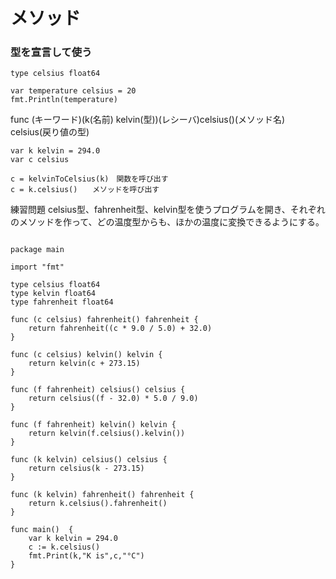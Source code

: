 # メソッド
### 型を宣言して使う
```
type celsius float64

var temperature celsius = 20
fmt.Println(temperature)

```   
func (キーワード)(k(名前) kelvin(型))(レシーバ)celsius()(メソッド名) celsius(戻り値の型)　　　

```
var k kelvin = 294.0
var c celsius 

c = kelvinToCelsius(k)　関数を呼び出す   
c = k.celsius()　　メソッドを呼び出す
```
練習問題
celsius型、fahrenheit型、kelvin型を使うプログラムを開き、それぞれのメソッドを作って、どの温度型からも、ほかの温度に変換できるようにする。   

```

package main

import "fmt"

type celsius float64
type kelvin float64
type fahrenheit float64

func (c celsius) fahrenheit() fahrenheit {
	return fahrenheit((c * 9.0 / 5.0) + 32.0)
}

func (c celsius) kelvin() kelvin {
	return kelvin(c + 273.15)
}

func (f fahrenheit) celsius() celsius {
	return celsius((f - 32.0) * 5.0 / 9.0)
}

func (f fahrenheit) kelvin() kelvin {
	return kelvin(f.celsius().kelvin())
}

func (k kelvin) celsius() celsius {
	return celsius(k - 273.15)
}

func (k kelvin) fahrenheit() fahrenheit {
	return k.celsius().fahrenheit()
}

func main()  {
	var k kelvin = 294.0
	c := k.celsius()
	fmt.Print(k,"K is",c,"°C")
}
```
